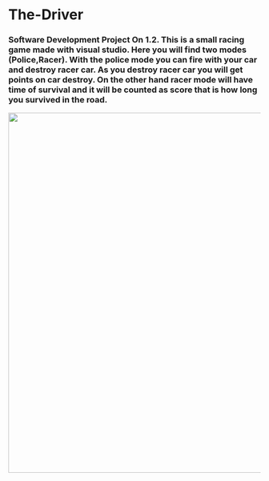# The-Driver
### Software Development Project On 1.2. This is a small racing game made with visual studio. Here you will find two modes (Police,Racer). With the police mode you can fire with your car and destroy racer car. As you destroy racer car you will get points on car destroy. On the other hand racer mode will have time of survival and it will be counted as score that is how long you survived in the road.


<img src="https://user-images.githubusercontent.com/53004677/113333045-c9a41e00-9343-11eb-8f81-64eb944e4859.png" width="1280" height="720" />
